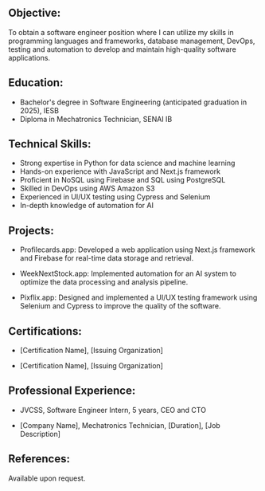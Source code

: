## Objective:
To obtain a software engineer position where I can utilize my skills in programming languages and frameworks, database management, DevOps, testing and automation to develop and maintain high-quality software applications.

## Education:
- Bachelor's degree in Software Engineering (anticipated graduation in 2025), IESB
- Diploma in Mechatronics Technician, SENAI IB

## Technical Skills:
- Strong expertise in Python for data science and machine learning
- Hands-on experience with JavaScript and Next.js framework
- Proficient in NoSQL using Firebase and SQL using PostgreSQL
- Skilled in DevOps using AWS Amazon S3
- Experienced in UI/UX testing using Cypress and Selenium
- In-depth knowledge of automation for AI

## Projects:
- Profilecards.app: Developed a web application using Next.js framework and Firebase for real-time data storage and retrieval.

- WeekNextStock.app: Implemented automation for an AI system to optimize the data processing and analysis pipeline.

- Pixflix.app: Designed and implemented a UI/UX testing framework using Selenium and Cypress to improve the quality of the software.

## Certifications:
- [Certification Name], [Issuing Organization]

- [Certification Name], [Issuing Organization]

## Professional Experience:
- JVCSS, Software Engineer Intern, 5 years, CEO and CTO

- [Company Name], Mechatronics Technician, [Duration], [Job Description]

## References:
Available upon request.